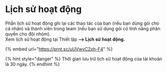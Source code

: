 # Lịch sử hoạt động

Phần lịch sử hoạt động ghi lại các thao tác của bạn (nếu bạn dùng gói cho cá nhân) và thành viên trong team (nếu bạn sử dụng gói có tính năng phân quyền cho đội nhóm).\
Xem lịch sử hoạt động tại Thiết lập **--> Lịch sử hoạt động.**

{% embed url="https://prnt.sc/uUVwvC2xh-F4" %}

{% hint style="danger" %}
Thời gian lưu trữ lịch sử hoạt động của tài khoản là 30 ngày.
{% endhint %}

